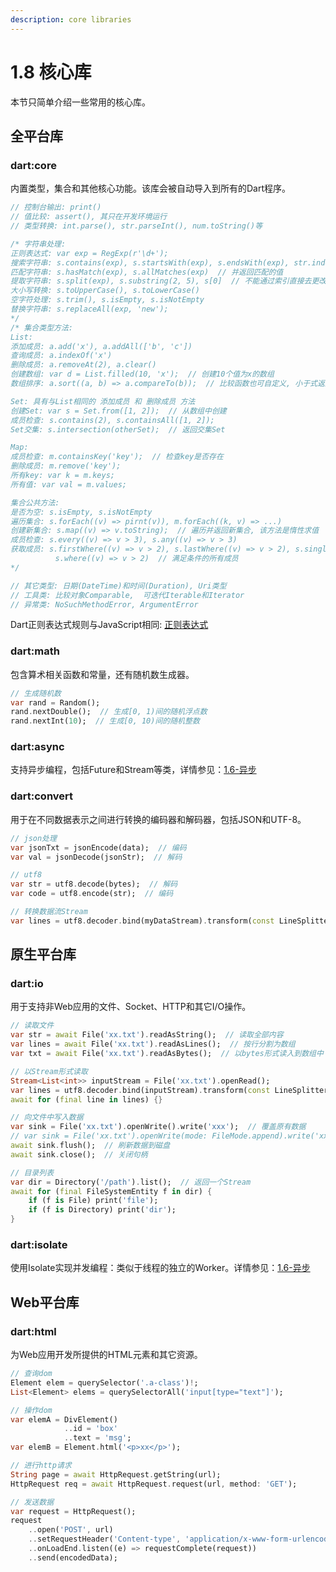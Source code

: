 ```yaml
---
description: core libraries
---
```


# 1.8 核心库

本节只简单介绍一些常用的核心库。

## 全平台库

### dart:core

内置类型，集合和其他核心功能。该库会被自动导入到所有的Dart程序。

```dart
// 控制台输出: print()
// 值比较: assert(), 其只在开发环境运行
// 类型转换: int.parse(), str.parseInt(), num.toString()等

/* 字符串处理: 
正则表达式: var exp = RegExp(r'\d+');
搜索字符串: s.contains(exp), s.startsWith(exp), s.endsWith(exp), str.indexOf(exp)
匹配字符串: s.hasMatch(exp), s.allMatches(exp)  // 并返回匹配的值
提取字符串: s.split(exp), s.substring(2, 5), s[0]  // 不能通过索引直接去更改字符串
大小写转换: s.toUpperCase(), s.toLowerCase()
空字符处理: s.trim(), s.isEmpty, s.isNotEmpty
替换字符串: s.replaceAll(exp, 'new');
*/
/* 集合类型方法:
List:
添加成员: a.add('x'), a.addAll(['b', 'c'])
查询成员: a.indexOf('x')
删除成员: a.removeAt(2), a.clear()
创建数组: var d = List.filled(10, 'x');  // 创建10个值为x的数组
数组排序: a.sort((a, b) => a.compareTo(b));  // 比较函数也可自定义, 小于式返回\<0, 相等时返回0, 大于时返回\>0

Set: 具有与List相同的 添加成员 和 删除成员 方法
创建Set: var s = Set.from([1, 2]);  // 从数组中创建
成员检查: s.contains(2), s.containsAll([1, 2]);
Set交集: s.intersection(otherSet);  // 返回交集Set

Map:
成员检查: m.containsKey('key');  // 检查key是否存在
删除成员: m.remove('key');
所有key: var k = m.keys;
所有值: var val = m.values;

集合公共方法:
是否为空: s.isEmpty, s.isNotEmpty
遍历集合: s.forEach((v) => pirnt(v)), m.forEach((k, v) => ...)
创建新集合: s.map((v) => v.toString);  // 遍历并返回新集合, 该方法是惰性求值
成员检查: s.every((v) => v > 3), s.any((v) => v > 3)
获取成员: s.firstWhere((v) => v > 2), s.lastWhere((v) => v > 2), s.singleWhere((v) => v > 2)  // 满足条件的单个成员
          s.where((v) => v > 2)  // 满足条件的所有成员
*/

// 其它类型: 日期(DateTime)和时间(Duration), Uri类型
// 工具类: 比较对象Comparable,  可迭代Iterable和Iterator
// 异常类: NoSuchMethodError, ArgumentError
```

Dart正则表达式规则与JavaScript相同: [正则表达式](../../js/5-za-xiang/5.5-zheng-ze-biao-da-shi.md)

### dart:math

包含算术相关函数和常量，还有随机数生成器。

```dart
// 生成随机数
var rand = Random();
rand.nextDouble();  // 生成[0, 1)间的随机浮点数
rand.nextInt(10);  // 生成[0, 10)间的随机整数
```

### dart:async

支持异步编程，包括Future和Stream等类，详情参见：[1.6-异步](./1.6-yi-bu.md)

### dart:convert

用于在不同数据表示之间进行转换的编码器和解码器，包括JSON和UTF-8。

```dart
// json处理
var jsonTxt = jsonEncode(data);  // 编码
var val = jsonDecode(jsonStr);  // 解码

// utf8
var str = utf8.decode(bytes);  // 解码
var code = utf8.encode(str);  // 编码

// 转换数据流Stream
var lines = utf8.decoder.bind(myDataStream).transform(const LineSplitter());  // 解码数据流, 并按行分割
```

## 原生平台库

### dart:io

用于支持非Web应用的文件、Socket、HTTP和其它I/O操作。

```dart
// 读取文件
var str = await File('xx.txt').readAsString();  // 读取全部内容
var lines = await File('xx.txt').readAsLines();  // 按行分割为数组
var txt = await File('xx.txt').readAsBytes();  // 以bytes形式读入到数组中

// 以Stream形式读取
Stream<List<int>> inputStream = File('xx.txt').openRead();
var lines = utf8.decoder.bind(inputStream).transform(const LineSplitter());
await for (final line in lines) {}

// 向文件中写入数据
var sink = File('xx.txt').openWrite().write('xxx');  // 覆盖原有数据
// var sink = File('xx.txt').openWrite(mode: FileMode.append).write('xxx');  // 以追加模式写入数据
await sink.flush();  // 刷新数据到磁盘
await sink.close();  // 关闭句柄

// 目录列表
var dir = Directory('/path').list();  // 返回一个Stream
await for (final FileSystemEntity f in dir) {
    if (f is File) print('file');
    if (f is Directory) print('dir');
}
```

### dart:isolate

使用Isolate实现并发编程：类似于线程的独立的Worker。详情参见：[1.6-异步](./1.6-yi-bu.md)

## Web平台库

### dart:html

为Web应用开发所提供的HTML元素和其它资源。

```dart
// 查询dom
Element elem = querySelector('.a-class')!;
List<Element> elems = querySelectorAll('input[type="text"]');

// 操作dom
var elemA = DivElement()
            ..id = 'box'
            ..text = 'msg';
var elemB = Element.html('<p>xx</p>');

// 进行http请求
String page = await HttpRequest.getString(url);
HttpRequest req = await HttpRequest.request(url, method: 'GET');

// 发送数据
var request = HttpRequest();
request
    ..open('POST', url)
    ..setRequestHeader('Content-type', 'application/x-www-form-urlencoded')
    ..onLoadEnd.listen((e) => requestComplete(request))
    ..send(encodedData);
```
